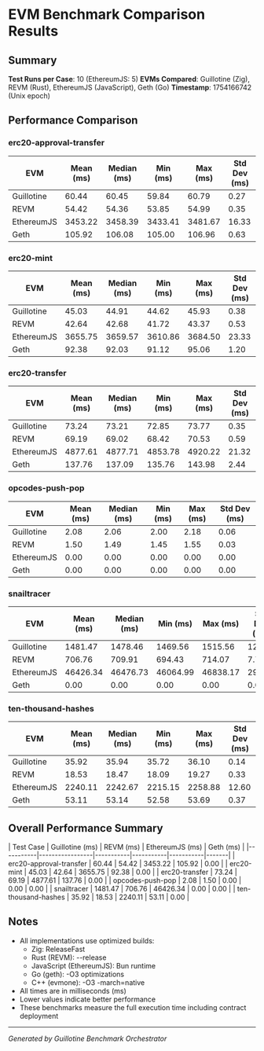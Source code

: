 # EVM Benchmark Comparison Results

## Summary

**Test Runs per Case**: 10 (EthereumJS: 5)
**EVMs Compared**: Guillotine (Zig), REVM (Rust), EthereumJS (JavaScript), Geth (Go)
**Timestamp**: 1754166742 (Unix epoch)

## Performance Comparison

### erc20-approval-transfer

| EVM | Mean (ms) | Median (ms) | Min (ms) | Max (ms) | Std Dev (ms) |
|-----|-----------|-------------|----------|----------|-------------|
| Guillotine  |     60.44 |       60.45 |    59.84 |    60.79 |        0.27 |
| REVM        |     54.42 |       54.36 |    53.85 |    54.99 |        0.35 |
| EthereumJS  |   3453.22 |     3458.39 |  3433.41 |  3481.67 |       16.33 |
| Geth        |    105.92 |      106.08 |   105.00 |   106.96 |        0.63 |

### erc20-mint

| EVM | Mean (ms) | Median (ms) | Min (ms) | Max (ms) | Std Dev (ms) |
|-----|-----------|-------------|----------|----------|-------------|
| Guillotine  |     45.03 |       44.91 |    44.62 |    45.93 |        0.38 |
| REVM        |     42.64 |       42.68 |    41.72 |    43.37 |        0.53 |
| EthereumJS  |   3655.75 |     3659.57 |  3610.86 |  3684.50 |       23.33 |
| Geth        |     92.38 |       92.03 |    91.12 |    95.06 |        1.20 |

### erc20-transfer

| EVM | Mean (ms) | Median (ms) | Min (ms) | Max (ms) | Std Dev (ms) |
|-----|-----------|-------------|----------|----------|-------------|
| Guillotine  |     73.24 |       73.21 |    72.85 |    73.77 |        0.35 |
| REVM        |     69.19 |       69.02 |    68.42 |    70.53 |        0.59 |
| EthereumJS  |   4877.61 |     4877.71 |  4853.78 |  4920.22 |       21.32 |
| Geth        |    137.76 |      137.09 |   135.76 |   143.98 |        2.44 |

### opcodes-push-pop

| EVM | Mean (ms) | Median (ms) | Min (ms) | Max (ms) | Std Dev (ms) |
|-----|-----------|-------------|----------|----------|-------------|
| Guillotine  |      2.08 |        2.06 |     2.00 |     2.18 |        0.06 |
| REVM        |      1.50 |        1.49 |     1.45 |     1.55 |        0.03 |
| EthereumJS  |      0.00 |        0.00 |     0.00 |     0.00 |        0.00 |
| Geth        |      0.00 |        0.00 |     0.00 |     0.00 |        0.00 |

### snailtracer

| EVM | Mean (ms) | Median (ms) | Min (ms) | Max (ms) | Std Dev (ms) |
|-----|-----------|-------------|----------|----------|-------------|
| Guillotine  |   1481.47 |     1478.46 |  1469.56 |  1515.56 |       12.66 |
| REVM        |    706.76 |      709.91 |   694.43 |   714.07 |        7.70 |
| EthereumJS  |  46426.34 |    46476.73 | 46064.99 | 46838.17 |      294.15 |
| Geth        |      0.00 |        0.00 |     0.00 |     0.00 |        0.00 |

### ten-thousand-hashes

| EVM | Mean (ms) | Median (ms) | Min (ms) | Max (ms) | Std Dev (ms) |
|-----|-----------|-------------|----------|----------|-------------|
| Guillotine  |     35.92 |       35.94 |    35.72 |    36.10 |        0.14 |
| REVM        |     18.53 |       18.47 |    18.09 |    19.27 |        0.33 |
| EthereumJS  |   2240.11 |     2242.67 |  2215.15 |  2258.88 |       12.60 |
| Geth        |     53.11 |       53.14 |    52.58 |    53.69 |        0.37 |

## Overall Performance Summary

| Test Case | Guillotine (ms) | REVM (ms) | EthereumJS (ms) | Geth (ms) |
|-----------|-----------------|-----------|-----------|-----------|-------|
| erc20-approval-transfer   |           60.44 |     54.42 |   3453.22 |    105.92 |        0.00 |
| erc20-mint                |           45.03 |     42.64 |   3655.75 |     92.38 |        0.00 |
| erc20-transfer            |           73.24 |     69.19 |   4877.61 |    137.76 |        0.00 |
| opcodes-push-pop          |            2.08 |      1.50 |      0.00 |      0.00 |        0.00 |
| snailtracer               |         1481.47 |    706.76 |  46426.34 |      0.00 |        0.00 |
| ten-thousand-hashes       |           35.92 |     18.53 |   2240.11 |     53.11 |        0.00 |

## Notes

- All implementations use optimized builds:
  - Zig: ReleaseFast
  - Rust (REVM): --release
  - JavaScript (EthereumJS): Bun runtime
  - Go (geth): -O3 optimizations
  - C++ (evmone): -O3 -march=native
- All times are in milliseconds (ms)
- Lower values indicate better performance
- These benchmarks measure the full execution time including contract deployment

---

*Generated by Guillotine Benchmark Orchestrator*
